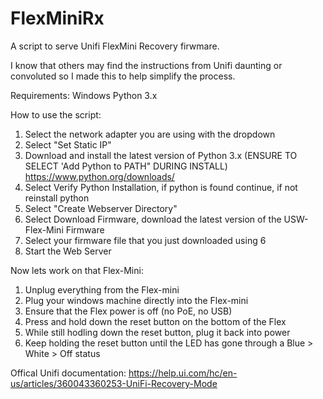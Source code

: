 # FlexMiniRx
A script to serve Unifi FlexMini Recovery firwmare.

I know that others may find the instructions from Unifi daunting or convoluted so I made this to help simplify the process.

Requirements:
Windows
Python 3.x

How to use the script:

1. Select the network adapter you are using with the dropdown
2. Select "Set Static IP"
3. Download and install the latest version of Python 3.x (ENSURE TO SELECT 'Add Python to PATH" DURING INSTALL)
https://www.python.org/downloads/
4. Select Verify Python Installation, if python is found continue, if not reinstall python
5. Select "Create Webserver Directory"
6. Select Download Firmware, download the latest version of the USW-Flex-Mini Firmware
7. Select your firmware file that you just downloaded using 6
8. Start the Web Server


Now lets work on that Flex-Mini:

1. Unplug everything from the Flex-mini
2. Plug your windows machine directly into the Flex-mini
3. Ensure that the Flex power is off (no PoE, no USB)
4. Press and hold down the reset button on the bottom of the Flex
5. While still hodling down the reset button, plug it back into power
6. Keep holding the reset button until the LED has gone through a Blue > White > Off status


Offical Unifi documentation:
https://help.ui.com/hc/en-us/articles/360043360253-UniFi-Recovery-Mode
